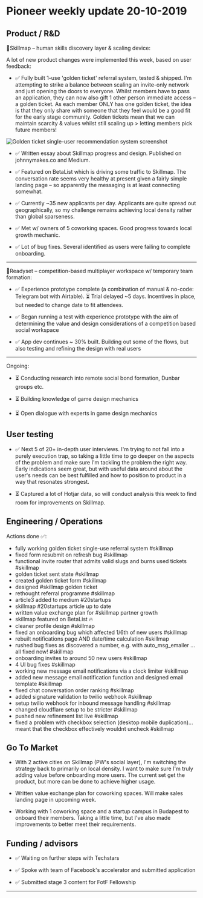 # Pioneer weekly update 20-10-2019


## Product / R&D

📍Skillmap – human skills discovery layer & scaling device:  

A lot of new product changes were implemented this week, based on user feedback:

* ✅ Fully built 1-use 'golden ticket' referral system, tested & shipped. I'm attempting to strike a balance between scaling an invite-only network and just opening the doors to everyone. Whilst members have to pass an application, they can now also gift 1 other person immediate access – a golden ticket. As each member ONLY has one golden ticket, the idea is that they only share with someone that they feel would be a good fit for the early stage community. Golden tickets mean that we can maintain scarcity & values whilst still scaling up > letting members pick future members!  

![Golden ticket single-user recommendation system screenshot](https://johnnymakes.github.io/pioneer-updates/assets/img/golden-ticket.png)  
  


* ✅ Written essay about Skillmap progress and design. Published on johnnymakes.co and Medium.  

* ✅ Featured on BetaList which is driving some traffic to Skillmap. The conversation rate seems very healthy at present given a fairly simple landing page – so apparently the messaging is at least connecting somewhat.  

* ✅ Currently ~35 new applicants per day. Applicants are quite spread out geographically, so my challenge remains achieving local density rather than global sparseness.  

* ✅ Met w/ owners of 5 coworking spaces. Good progress towards local growth mechanic.  

* ✅ Lot of bug fixes. Several identified as users were failing to complete onboarding.  


  
----  
  
  
👟Readyset – competition-based multiplayer workspace w/ temporary team formation:  

*  ✅ Experience prototype complete (a combination of manual & no-code: Telegram bot with Airtable). ⏳ Trial delayed ~5 days. Incentives in place, but needed to change date to fit attendees.

*  ✅ Began running a test with experience prototype with the aim of determining the value and design considerations of a competition based social workspace  
  
*  ✅ App dev continues ~ 30% built. Building out some of the flows, but also testing and refining the design with real users 
  
  

----  
  
  
Ongoing:

*  ⏳ Conducting research into remote social bond formation, Dunbar groups etc.  

*  ⏳ Building knowledge of game design mechanics  

*  ⏳ Open dialogue with experts in game design mechanics  
  
  
  
## User testing  
  
  
*  ✅ Next 5 of 20+ in-depth user interviews. I'm trying to not fall into a purely execution trap, so taking a little time to go deeper on the aspects of the problem and make sure I'm tackling the problem the right way. Early indications seem great, but with useful data around about the user's needs can be best fulfilled and how to position to product in a way that resonates strongest. 

*  ⏳ Captured a lot of Hotjar data, so will conduct analysis this week to find room for improvements on Skillmap.



## Engineering / Operations

Actions done ✅:

* fully working golden ticket single-use referral system #skillmap 
* fixed form resubmit on refresh bug #skillmap 
* functional invite router that admits valid slugs and burns used tickets #skillmap 
* golden ticket sent state #skillmap 
* created golden ticket form #skillmap 
* designed #skillmap golden ticket 
* rethought referral programme #skillmap 
* article3 added to medium #20startups 
* skillmap #20startups article up to date 
* written value exchange plan for #skillmap partner growth 
* skillmap featured on BetaList 🔥 
* cleaner profile design #skillmap 
* fixed an onboarding bug which affected 1/6th of new users #skillmap 
* rebuilt notifications page AND date/time calculation #skillmap 
* rushed bug fixes as discovered a number, e.g. with auto_msg_emailer ... all fixed now! #skillmap 
* onboarding invites to around 50 new users #skillmap 
* 4 UI bug fixes #skillmap 
* working new message email notifications via a clock limiter #skillmap 
* added new message email notification function and designed email template #skillmap 
* fixed chat conversation order ranking #skillmap 
* added signature validation to twilio webhook #skillmap 
* setup twilio webhook for inbound message handling #skillmap 
* changed cloudflare setup to be stricter #skillmap 
* pushed new refinement list live #skillmap 
* fixed a problem with checkbox selection (desktop mobile duplication)... meant that the checkbox effectively wouldnt uncheck #skillmap 


## Go To Market

* With 2 active cities on Skillmap (PW's social layer), I'm switching the strategy back to primarily on local density. I want to make sure I'm truly adding value before onboarding more users. The current set get the product, but more can be done to achieve higher usage.    

* Written value exchange plan for coworking spaces. Will make sales landing page in upcoming week.

* Working with 1 coworking space and a startup campus in Budapest to onboard their members. Taking a little time, but I've also made improvements to better meet their requirements.

  


## Funding / advisors  

* ✅ Waiting on further steps with Techstars 

* ✅ Spoke with team of Facebook's accelerator and submitted application

* ✅ Submitted stage 3 content for FotF Fellowship
  
  
  
----



